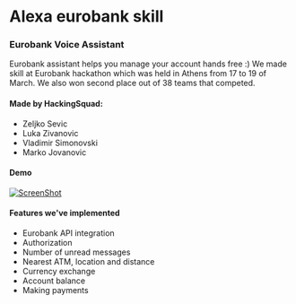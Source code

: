 # Alexa eurobank skill
### Eurobank Voice Assistant 
Eurobank assistant helps you manage your account hands free :) We made skill at Eurobank hackathon which was held in Athens from 17 to 19 of March. We also won second place out of 38 teams that competed.



#### Made by HackingSquad:
- Zeljko Sevic
- Luka Zivanovic
- Vladimir Simonovski
- Marko Jovanovic

#### Demo
[![ScreenShot](https://raw.github.com/fr1sk/alexa-eurobank-skill/master/demo/Screenshot%20from%202017-03-22%2012-04-59.png)](https://youtu.be/K-SEtwcHXHE)


#### Features we've implemented
- Eurobank API integration
- Authorization
- Number of unread messages
- Nearest ATM, location and distance
- Currency exchange
- Account balance
- Making payments
            


